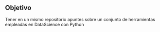## Objetivo

Tener en un mismo repositorio apuntes sobre un conjunto de herramientas empleadas en DataScience con Python
